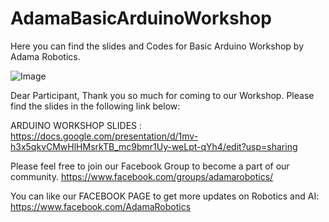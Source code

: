 # AdamaBasicArduinoWorkshop
Here you can find the slides and Codes for Basic Arduino Workshop by Adama Robotics.

![Image](http://https://github.com/mahadi117/AdamaBasicArduinoWorkshop/blob/master/Adama%20Arduino%20Workshop%20Basic%20Promotion.png?raw=true)


Dear Participant, 
Thank you so much for coming to our Workshop. Please find the slides in the following link below: 

ARDUINO WORKSHOP SLIDES :
https://docs.google.com/presentation/d/1mv-h3x5qkvCMwHlHMsrkTB_mc9bmr1Uy-weLpt-qYh4/edit?usp=sharing 

Please feel free to join our Facebook Group to become a part of our community. 
https://www.facebook.com/groups/adamarobotics/ 

You can like our FACEBOOK PAGE to get more updates on Robotics and AI:
https://www.facebook.com/AdamaRobotics  
